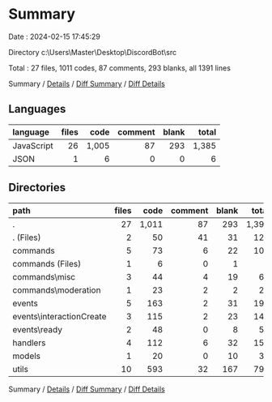 # Summary

Date : 2024-02-15 17:45:29

Directory c:\\Users\\Master\\Desktop\\DiscordBot\\src

Total : 27 files,  1011 codes, 87 comments, 293 blanks, all 1391 lines

Summary / [Details](details.md) / [Diff Summary](diff.md) / [Diff Details](diff-details.md)

## Languages
| language | files | code | comment | blank | total |
| :--- | ---: | ---: | ---: | ---: | ---: |
| JavaScript | 26 | 1,005 | 87 | 293 | 1,385 |
| JSON | 1 | 6 | 0 | 0 | 6 |

## Directories
| path | files | code | comment | blank | total |
| :--- | ---: | ---: | ---: | ---: | ---: |
| . | 27 | 1,011 | 87 | 293 | 1,391 |
| . (Files) | 2 | 50 | 41 | 31 | 122 |
| commands | 5 | 73 | 6 | 22 | 101 |
| commands (Files) | 1 | 6 | 0 | 1 | 7 |
| commands\\misc | 3 | 44 | 4 | 19 | 67 |
| commands\\moderation | 1 | 23 | 2 | 2 | 27 |
| events | 5 | 163 | 2 | 31 | 196 |
| events\\interactionCreate | 3 | 115 | 2 | 23 | 140 |
| events\\ready | 2 | 48 | 0 | 8 | 56 |
| handlers | 4 | 112 | 6 | 32 | 150 |
| models | 1 | 20 | 0 | 10 | 30 |
| utils | 10 | 593 | 32 | 167 | 792 |

Summary / [Details](details.md) / [Diff Summary](diff.md) / [Diff Details](diff-details.md)